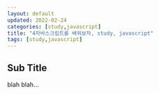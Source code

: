 ```yaml
---
layout: default
updated: 2022-02-24
categories: [study,javascript]
title: "4자바스크립트를 배워보자, study, javascript"
tags: [study,javascript]
---
```


## Sub Title

blah blah...